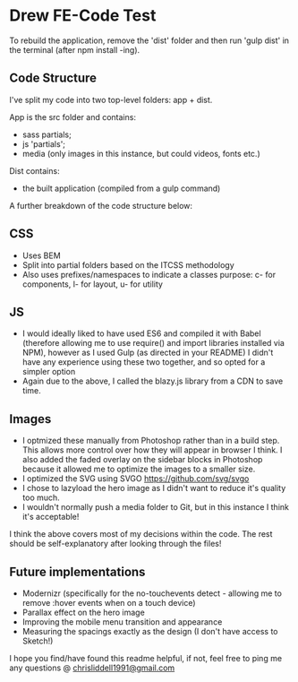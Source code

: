 # Drew FE-Code Test

To rebuild the application, remove the 'dist' folder and then run 'gulp dist' in the terminal (after npm install -ing).

## Code Structure

I've split my code into two top-level folders: app + dist.

App is the src folder and contains:

- sass partials;
- js 'partials';
- media (only images in this instance, but could videos, fonts etc.)

Dist contains:

- the built application (compiled from a gulp command)

A further breakdown of the code structure below:

## CSS

- Uses BEM
- Split into partial folders based on the ITCSS methodology
- Also uses prefixes/namespaces to indicate a classes purpose: c- for components, l- for layout, u- for utility

## JS

- I would ideally liked to have used ES6 and compiled it with Babel (therefore allowing me to use require() and import libraries installed via NPM), however as I used Gulp (as directed in your README) I didn't have any experience using these two together, and so opted for a simpler option
- Again due to the above, I called the blazy.js library from a CDN to save time.

## Images

- I optmized these manually from Photoshop rather than in a build step. This allows more control over how they will appear in browser I think. I also added the faded overlay on the sidebar blocks in Photoshop because it allowed me to optimize the images to a smaller size.
- I optimized the SVG using SVGO https://github.com/svg/svgo
- I chose to lazyload the hero image as I didn't want to reduce it's quality too much.
- I wouldn't normally push a media folder to Git, but in this instance I think it's acceptable!

I think the above covers most of my decisions within the code. The rest should be self-explanatory after looking through the files!

## Future implementations

- Modernizr (specifically for the no-touchevents detect - allowing me to remove :hover events when on a touch device)
- Parallax effect on the hero image
- Improving the mobile menu transition and appearance
- Measuring the spacings exactly as the design (I don't have access to Sketch!)

I hope you find/have found this readme helpful, if not, feel free to ping me any questions @ chrisliddell1991@gmail.com
